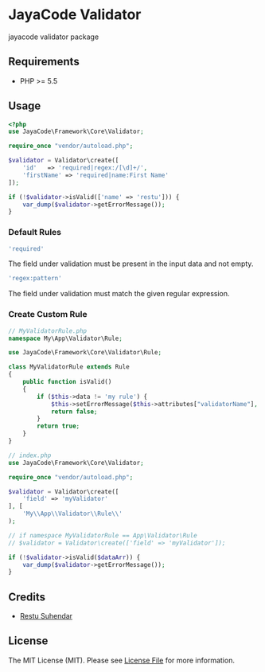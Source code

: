 # JayaCode Validator

jayacode validator package

## Requirements
* PHP >= 5.5

## Usage
``` php
<?php
use JayaCode\Framework\Core\Validator;

require_once "vendor/autoload.php";

$validator = Validator\create([
    'id'   => 'required|regex:/[\d]+/',
    'firstName' => 'required|name:First Name'
]);

if (!$validator->isValid(['name' => 'restu'])) {
    var_dump($validator->getErrorMessage());
}
```

### Default Rules
```php
'required'
```
The field under validation must be present in the input data and not empty. 


```php
'regex:pattern'
```
The field under validation must match the given regular expression.

### Create Custom Rule

```php
// MyValidatorRule.php
namespace My\App\Validator\Rule;

use JayaCode\Framework\Core\Validator\Rule;

class MyValidatorRule extends Rule
{
    public function isValid()
    {
        if ($this->data != 'my rule') {
            $this->setErrorMessage($this->attributes["validatorName"], "invalid input");
            return false;
        }
        return true;
    }
}

```

```php
// index.php
use JayaCode\Framework\Core\Validator;

require_once "vendor/autoload.php";

$validator = Validator\create([
    'field' => 'myValidator'
], [
    'My\\App\\Validator\\Rule\\'
);

// if namespace MyValidatorRule == App\Validator\Rule
// $validator = Validator\create(['field' => 'myValidator']);

if (!$validator->isValid($dataArr)) {
    var_dump($validator->getErrorMessage());
}
```

## Credits

- [Restu Suhendar][link-author]

## License

The MIT License (MIT). Please see [License File](LICENSE.md) for more information.

[link-author]: https://github.com/aarestu
